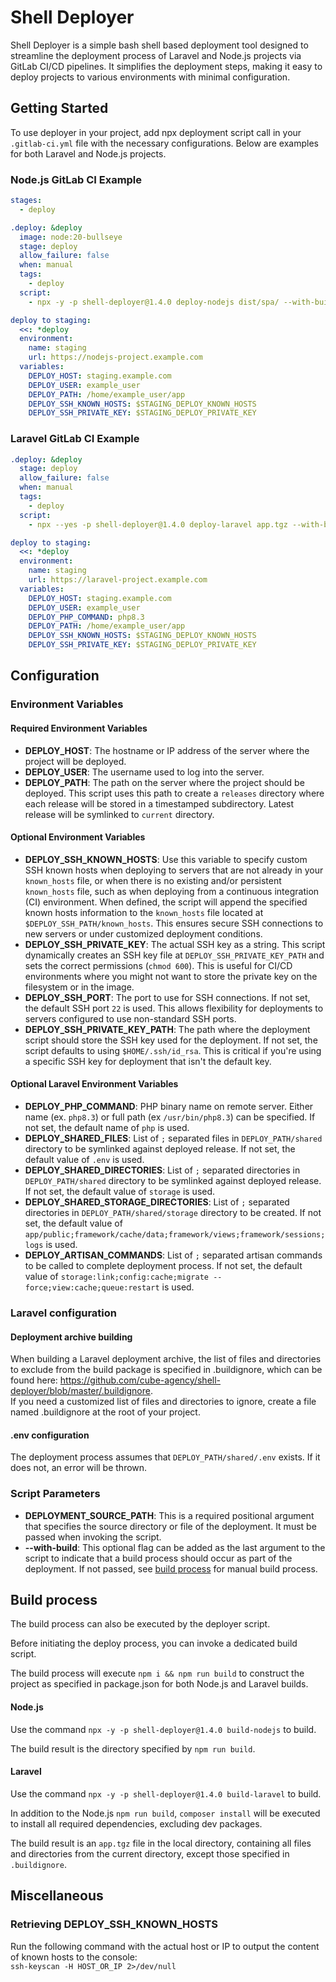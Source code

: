 # Shell Deployer

Shell Deployer is a simple bash shell based deployment tool designed to streamline the deployment process of Laravel and Node.js projects via GitLab CI/CD pipelines. It simplifies the deployment steps, making it easy to deploy projects to various environments with minimal configuration.

## Getting Started

To use deployer in your project, add npx deployment script call in your `.gitlab-ci.yml` file with the necessary configurations. Below are examples for both Laravel and Node.js projects.

### Node.js GitLab CI Example

```yaml
stages:
  - deploy

.deploy: &deploy
  image: node:20-bullseye
  stage: deploy
  allow_failure: false
  when: manual
  tags:
    - deploy
  script:
    - npx -y -p shell-deployer@1.4.0 deploy-nodejs dist/spa/ --with-build

deploy to staging:
  <<: *deploy
  environment:
    name: staging
    url: https://nodejs-project.example.com
  variables:
    DEPLOY_HOST: staging.example.com
    DEPLOY_USER: example_user
    DEPLOY_PATH: /home/example_user/app
    DEPLOY_SSH_KNOWN_HOSTS: $STAGING_DEPLOY_KNOWN_HOSTS
    DEPLOY_SSH_PRIVATE_KEY: $STAGING_DEPLOY_PRIVATE_KEY
```

### Laravel GitLab CI Example
```yaml
.deploy: &deploy
  stage: deploy
  allow_failure: false
  when: manual
  tags:
    - deploy
  script:
    - npx --yes -p shell-deployer@1.4.0 deploy-laravel app.tgz --with-build

deploy to staging:
  <<: *deploy
  environment:
    name: staging
    url: https://laravel-project.example.com
  variables:
    DEPLOY_HOST: staging.example.com
    DEPLOY_USER: example_user
    DEPLOY_PHP_COMMAND: php8.3
    DEPLOY_PATH: /home/example_user/app
    DEPLOY_SSH_KNOWN_HOSTS: $STAGING_DEPLOY_KNOWN_HOSTS
    DEPLOY_SSH_PRIVATE_KEY: $STAGING_DEPLOY_PRIVATE_KEY
```

## Configuration

### Environment Variables

#### Required Environment Variables

- **DEPLOY_HOST**: The hostname or IP address of the server where the project will be deployed.
- **DEPLOY_USER**: The username used to log into the server.
- **DEPLOY_PATH**: The path on the server where the project should be deployed. This script uses this path to create a `releases` directory where each release will be stored in a timestamped subdirectory. Latest release will be symlinked to `current` directory.

#### Optional Environment Variables

- **DEPLOY_SSH_KNOWN_HOSTS**: Use this variable to specify custom SSH known hosts when deploying to servers that are not already in your `known_hosts` file, or when there is no existing and/or persistent `known_hosts` file, such as when deploying from a continuous integration (CI) environment. When defined, the script will append the specified known hosts information to the `known_hosts` file located at `$DEPLOY_SSH_PATH/known_hosts`. This ensures secure SSH connections to new servers or under customized deployment conditions.
- **DEPLOY_SSH_PRIVATE_KEY**: The actual SSH key as a string. This script dynamically creates an SSH key file at `DEPLOY_SSH_PRIVATE_KEY_PATH` and sets the correct permissions (`chmod 600`). This is useful for CI/CD environments where you might not want to store the private key on the filesystem or in the image.
- **DEPLOY_SSH_PORT**: The port to use for SSH connections. If not set, the default SSH port `22` is used. This allows flexibility for deployments to servers configured to use non-standard SSH ports.
- **DEPLOY_SSH_PRIVATE_KEY_PATH**: The path where the deployment script should store the SSH key used for the deployment. If not set, the script defaults to using `$HOME/.ssh/id_rsa`. This is critical if you're using a specific SSH key for deployment that isn't the default key.

#### Optional Laravel Environment Variables
- **DEPLOY_PHP_COMMAND**: PHP binary name on remote server. Either name (ex. `php8.3`) or full path (ex `/usr/bin/php8.3`) can be specified. If not set, the default name of `php` is used.
- **DEPLOY_SHARED_FILES**: List of `;` separated files in `DEPLOY_PATH/shared` directory to be symlinked against deployed release. If not set, the default value of `.env` is used.
- **DEPLOY_SHARED_DIRECTORIES**: List of `;` separated directories in `DEPLOY_PATH/shared` directory to be symlinked against deployed release. If not set, the default value of `storage` is used.
- **DEPLOY_SHARED_STORAGE_DIRECTORIES**: List of `;` separated directories in `DEPLOY_PATH/shared/storage` directory to be created. If not set, the default value of `app/public;framework/cache/data;framework/views;framework/sessions;logs` is used.
- **DEPLOY_ARTISAN_COMMANDS**: List of `;` separated artisan commands to be called to complete deployment process. If not set, the default value of `storage:link;config:cache;migrate --force;view:cache;queue:restart` is used.

### Laravel configuration

#### Deployment archive building

When building a Laravel deployment archive, the list of files and directories to exclude from the build package is specified in .buildignore, which can be found here: https://github.com/cube-agency/shell-deployer/blob/master/.buildignore.    
If you need a customized list of files and directories to ignore, create a file named .buildignore at the root of your project.

#### .env configuration

The deployment process assumes that `DEPLOY_PATH/shared/.env` exists. If it does not, an error will be thrown.

### Script Parameters

- **DEPLOYMENT_SOURCE_PATH**: This is a required positional argument that specifies the source directory or file of the deployment. It must be passed when invoking the script.
- **--with-build**: This optional flag can be added as the last argument to the script to indicate that a build process should occur as part of the deployment. If not passed, see [build process](#build-process) for manual build process.

## Build process
The build process can also be executed by the deployer script.

Before initiating the deploy process, you can invoke a dedicated build script.

The build process will execute `npm i && npm run build` to construct the project as specified in package.json for both Node.js and Laravel builds.


#### Node.js
Use the command `npx -y -p shell-deployer@1.4.0 build-nodejs` to build.

The build result is the directory specified by `npm run build`.

#### Laravel
Use the command `npx -y -p shell-deployer@1.4.0 build-laravel` to build.

In addition to the Node.js `npm run build`, `composer install` will be executed to install all required dependencies, excluding dev packages.

The build result is an `app.tgz` file in the local directory, containing all files and directories from the current directory, except those specified in `.buildignore`.

## Miscellaneous

### Retrieving DEPLOY_SSH_KNOWN_HOSTS
Run the following command with the actual host or IP to output the content of known hosts to the console:   
`ssh-keyscan -H HOST_OR_IP 2>/dev/null`